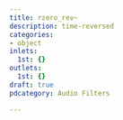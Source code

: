 ```yaml
---
title: rzero_rev~
description: time-reversed
categories:
- object
inlets:
  1st: {}
outlets:
  1st: {}
draft: true
pdcategory: Audio Filters

---
```


